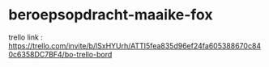 # beroepsopdracht-maaike-fox
trello link : https://trello.com/invite/b/lSxHYUrh/ATTI5fea835d96ef24fa605388670c840c6358DC7BF4/bo-trello-bord
